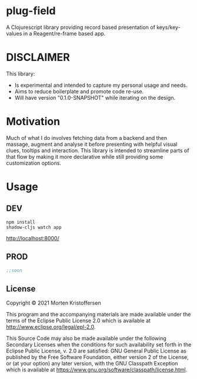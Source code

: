 # plug-field

A Clojurescript library providing record based presentation of keys/key-values in a Reagent/re-frame based app.

# DISCLAIMER

This library:

* Is experimental and intended to capture my personal usage and needs.
* Aims to reduce boilerplate and promote code re-use.
* Will have version "0.1.0-SNAPSHOT" while iterating on the design.

# Motivation

Much of what I do involves fetching data from a backend and then massage, augment and analyse it before presenting with
helpful visual clues, tooltips and interaction. This library is intended to streamline parts of that flow by making it
more declarative while still providing some customization options.

# Usage

## DEV

```shell
npm install
shadow-cljs watch app
```

[http://localhost:8000/](http://localhost:8000/)

## PROD

```clojure
;;soon
```

## License

Copyright © 2021 Morten Kristoffersen

This program and the accompanying materials are made available under the terms of the Eclipse Public License 2.0 which
is available at
http://www.eclipse.org/legal/epl-2.0.

This Source Code may also be made available under the following Secondary Licenses when the conditions for such
availability set forth in the Eclipse Public License, v. 2.0 are satisfied: GNU General Public License as published by
the Free Software Foundation, either version 2 of the License, or (at your option) any later version, with the GNU
Classpath Exception which is available at https://www.gnu.org/software/classpath/license.html.
